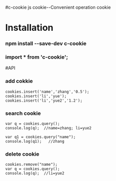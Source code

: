 ﻿#c-cookie  js cookie--Convenient operation cookie

# Installation
### npm install --save-dev c-cookie
### import * from 'c-cookie';

#API
### add cokkie
```
cookies.insert('name','zhang','0.5');
cookies.insert('li','yue');
cookies.insert('li','yue2','1.2');
```

### search cookie
```
var q = cookies.query();
console.log(q);  //name=zhang; li=yue2

var q1 = cookies.query("name");
console.log(q1);   //zhang
```

### delete cookie
```
cookies.remove("name");
var q = cookies.query();
console.log(q);  //li=yue2
```
